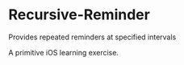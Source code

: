 # Recursive-Reminder
Provides repeated reminders at specified intervals

A primitive iOS learning exercise.
